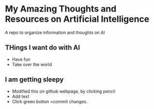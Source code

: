 # My Amazing Thoughts and Resources on Artificial Intelligence
A repo to organize information and thoughts on AI

## THings I want do with AI

* Have fun
* Take over the world

## I am getting sleepy
  * Modified this on github webpage, by clicking pencil
  * Add text
  * Click green button <commit changes.
